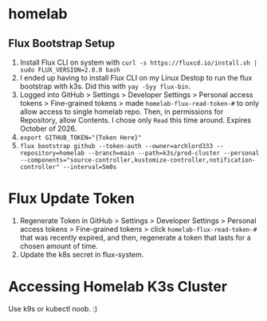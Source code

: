 # homelab

## Flux Bootstrap Setup

1. Install Flux CLI on system with `curl -s https://fluxcd.io/install.sh | sudo FLUX_VERSION=2.0.0 bash`
1. I ended up having to install Flux CLI on my Linux Destop to run the flux bootstrap with k3s. Did this with `yay -Syy flux-bin`.
1. Logged into GitHub > Settings > Developer Settings > Personal access tokens > Fine-grained tokens > made `homelab-flux-read-token-#` to only allow access to single homelab repo. Then, in permissions for Repository, allow Contents. I chose only `Read` this time around. Expires October of 2026.
1. `export GITHUB_TOKEN="{Token Here}"`
1. `flux bootstrap github --token-auth --owner=archlord333 --repository=homelab --branch=main --path=k3s/prod-cluster --personal --components="source-controller,kustomize-controller,notification-controller" --interval=5m0s`

# Flux Update Token

1. Regenerate Token in GitHub > Settings > Developer Settings > Personal access tokens > Fine-grained tokens > click `homelab-flux-read-token-#` that was recently expired, and then, regenerate a token that lasts for a chosen amount of time.
1. Update the k8s secret in flux-system.

# Accessing Homelab K3s Cluster

Use k9s or kubectl noob. :)
